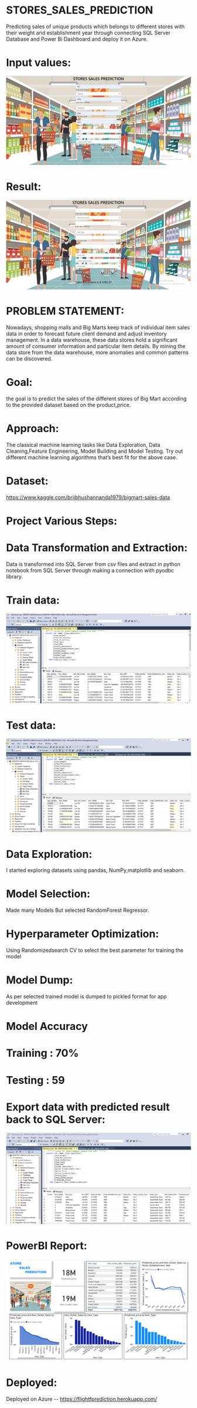 # STORES_SALES_PREDICTION
Predicting sales of unique products which belongs to different stores with their weight and establishment year through connecting SQL Server Database and Power Bi Dashboard and deploy it on Azure.

# Input values:
![](https://github.com/naveen12334/Stores_Sales_Prediction/blob/main/Input_Values.PNG)

# Result:
![](https://github.com/naveen12334/Stores_Sales_Prediction/blob/main/Result.PNG)

# PROBLEM STATEMENT:
Nowadays, shopping malls and Big Marts keep track of individual item sales data in order to forecast future client demand and adjust inventory management. In a data warehouse, these data stores hold a significant amount of consumer information and particular item details. By mining the data store from the data warehouse, more anomalies and common patterns can be discovered.

# Goal:
the goal is to predict the sales of the different stores of Big Mart according to the provided dataset based on the product,price.

# Approach:
The classical machine learning tasks like Data Exploration, Data Cleaning,Feature Engineering, Model Building and Model Testing. Try out different machine learning algorithms that’s best fit for the above case.

# Dataset:
https://www.kaggle.com/brijbhushannanda1979/bigmart-sales-data

# Project Various Steps:
# Data Transformation and Extraction:
Data is transformed into SQL Server from csv files and extract in python notebook from SQL Server through making a connection with pyodbc library.

# Train data:
![](https://github.com/naveen12334/Stores_Sales_Prediction/blob/main/SQL/sql_train.PNG)

# Test data:
![](https://github.com/naveen12334/Stores_Sales_Prediction/blob/main/SQL/SQL_test.PNG)

# Data Exploration:
I started exploring datasets using pandas, NumPy,matplotlib and seaborn.

# Model Selection:
Made many Models But selected RandomForest Regressor.

# Hyperparameter Optimization:
Using Randomizedsearch CV to select the best parameter for training the model

# Model Dump:
As per selected trained model is dumped to pickled format for app development

# Model Accuracy 
# Training : 70%
# Testing : 59

# Export data with predicted result back to SQL Server:
![](https://github.com/naveen12334/Stores_Sales_Prediction/blob/main/SQL/sql_pred.PNG)

# PowerBI Report:
![](https://github.com/naveen12334/Stores_Sales_Prediction/blob/main/Power%20Bi/Store_sale_powerbi_dashboard.PNG)

# Deployed:
Deployed on Azure -- https://flightfprediction.herokuapp.com/










